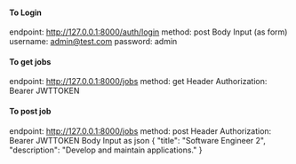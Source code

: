 #### To Login
endpoint: http://127.0.0.1:8000/auth/login
method: post
Body Input (as form)
username: admin@test.com
password: admin

#### To get jobs
endpoint: http://127.0.0.1:8000/jobs
method: get
Header
Authorization: Bearer JWTTOKEN

#### To post job
endpoint: http://127.0.0.1:8000/jobs
method: post
Header
Authorization: Bearer JWTTOKEN
Body Input as json
{
  "title": "Software Engineer 2",
  "description": "Develop and maintain applications."
}
